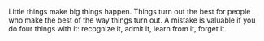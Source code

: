 Little things make big things happen.
Things turn out the best for people who make the best of the way things turn out.
A mistake is valuable if you do four things with it: recognize it, admit it, learn from it, forget it.
